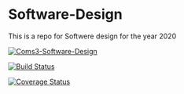 # Software-Design
This is a repo for Softwere design for the year 2020

[![ Coms3-Software-Design ](https://circleci.com/gh/Coms3-Software-Design/Software-Design.svg?style=svg)](https://circleci.com/gh/Coms3-Software-Design )

[![Build Status](https://travis-ci.com/Coms3-Software-Design/Software-Design.svg?style=svg)](https://travis-ci.com/Coms3-Software-Design/Software-Design)

[![Coverage Status](https://coveralls.io/repos/github/Coms3-Software-Design/CGV-project/badge.svg?branch=master)](https://coveralls.io/github/Coms3-Software-Design/CGV-project?branch=master)
